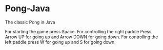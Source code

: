# Pong-Java
The classic Pong in Java

For starting the game press Space.
For controlling the right paddle Press Arrow UP for going up and Arrow DOWN for going down.
For controlling the left paddle press W for going up and S for going down.
